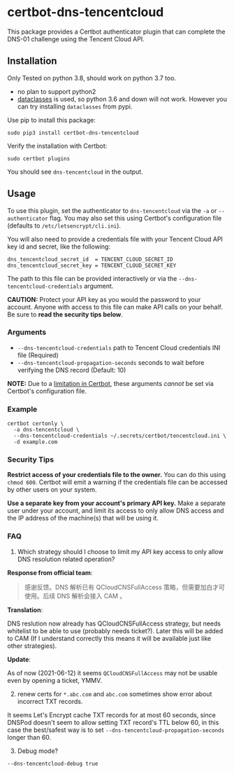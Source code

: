 # certbot-dns-tencentcloud

This package provides a Certbot authenticator plugin
that can complete the DNS-01 challenge using the Tencent Cloud API.


## Installation

Only Tested on python 3.8, should work on python 3.7 too.

- no plan to support python2
- [dataclasses](https://docs.python.org/3/library/dataclasses.html) is used, so python 3.6 and down will not work. However you can try installing `dataclasses` from pypi.

Use pip to install this package:
```
sudo pip3 install certbot-dns-tencentcloud
```

Verify the installation with Certbot:
```
sudo certbot plugins
```
You should see `dns-tencentcloud` in the output.


## Usage

To use this plugin, set the authenticator to `dns-tencentcloud` via the `-a` or `--authenticator` flag.
You may also set this using Certbot's configuration file (defaults to `/etc/letsencrypt/cli.ini`).

You will also need to provide a credentials file with your Tencent Cloud API key id and secret, like the following:
```
dns_tencentcloud_secret_id  = TENCENT_CLOUD_SECRET_ID
dns_tencentcloud_secret_key = TENCENT_CLOUD_SECRET_KEY
```
The path to this file can be provided interactively or via the `--dns-tencentcloud-credentials` argument.

**CAUTION:**
Protect your API key as you would the password to your account.
Anyone with access to this file can make API calls on your behalf.
Be sure to **read the security tips below**.


### Arguments

- `--dns-tencentcloud-credentials` path to Tencent Cloud credentials INI file (Required)
- `--dns-tencentcloud-propagation-seconds` seconds to wait before verifying the DNS record (Default: 10)

**NOTE:** Due to a [limitation in Certbot](https://github.com/certbot/certbot/issues/4351),
these arguments *cannot* be set via Certbot's configuration file.


### Example

```
certbot certonly \
  -a dns-tencentcloud \
  --dns-tencentcloud-credentials ~/.secrets/certbot/tencentcloud.ini \
  -d example.com
```


### Security Tips

**Restrict access of your credentials file to the owner.**
You can do this using `chmod 600`.
Certbot will emit a warning if the credentials file
can be accessed by other users on your system.

**Use a separate key from your account's primary API key.**
Make a separate user under your account,
and limit its access to only allow DNS access
and the IP address of the machine(s) that will be using it.

### FAQ

1. Which strategy should I choose to limit my API key access to only allow DNS resolution related operation?

**Response from official team**:

> 感谢反馈。DNS 解析已有 QCloudCNSFullAccess 策略，但需要加白才可使用。后续 DNS 解析会接入 CAM 。

**Translation**:

DNS reslution now already has QCloudCNSFullAccess strategy, but needs whitelist to be able to
use (probably needs ticket?). Later this will be added to CAM (If I understand correctly this
means it will be available just like other strategies).

**Update**:

As of now (2021-06-12) it seems `QCloudCNSFullAccess` may not be usable even by opening a ticket, YMMV.

2. renew certs for `*.abc.com` and `abc.com` sometimes show error about incorrect TXT records.

It seems Let's Encrypt cache TXT records for at most 60 seconds, since DNSPod doesn't seem
to allow setting TXT record's TTL below 60, in this case the best/safest way is to set
`--dns-tencentcloud-propagation-seconds` longer than 60.

3. Debug mode?

```
--dns-tencentcloud-debug true
```

